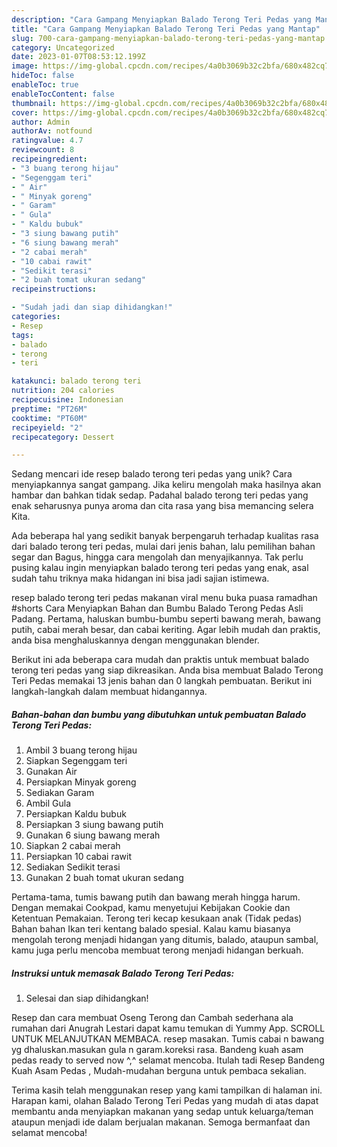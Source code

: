 ```yaml
---
description: "Cara Gampang Menyiapkan Balado Terong Teri Pedas yang Mantap"
title: "Cara Gampang Menyiapkan Balado Terong Teri Pedas yang Mantap"
slug: 700-cara-gampang-menyiapkan-balado-terong-teri-pedas-yang-mantap
category: Uncategorized
date: 2023-01-07T08:53:12.199Z
image: https://img-global.cpcdn.com/recipes/4a0b3069b32c2bfa/680x482cq70/balado-terong-teri-pedas-foto-resep-utama.jpg
hideToc: false
enableToc: true
enableTocContent: false
thumbnail: https://img-global.cpcdn.com/recipes/4a0b3069b32c2bfa/680x482cq70/balado-terong-teri-pedas-foto-resep-utama.jpg
cover: https://img-global.cpcdn.com/recipes/4a0b3069b32c2bfa/680x482cq70/balado-terong-teri-pedas-foto-resep-utama.jpg
author: Admin
authorAv: notfound
ratingvalue: 4.7
reviewcount: 8
recipeingredient:
- "3 buang terong hijau"
- "Segenggam teri"
- " Air"
- " Minyak goreng"
- " Garam"
- " Gula"
- " Kaldu bubuk"
- "3 siung bawang putih"
- "6 siung bawang merah"
- "2 cabai merah"
- "10 cabai rawit"
- "Sedikit terasi"
- "2 buah tomat ukuran sedang"
recipeinstructions:

- "Sudah jadi dan siap dihidangkan!"
categories:
- Resep
tags:
- balado
- terong
- teri

katakunci: balado terong teri 
nutrition: 204 calories
recipecuisine: Indonesian
preptime: "PT26M"
cooktime: "PT60M"
recipeyield: "2"
recipecategory: Dessert

---
```





Sedang mencari ide resep balado terong teri pedas yang unik? Cara menyiapkannya sangat gampang. Jika keliru mengolah maka hasilnya akan hambar dan bahkan tidak sedap. Padahal balado terong teri pedas yang enak seharusnya punya aroma dan cita rasa yang bisa memancing selera Kita.





Ada beberapa hal yang sedikit banyak berpengaruh terhadap kualitas rasa dari balado terong teri pedas, mulai dari jenis bahan, lalu pemilihan bahan segar dan Bagus, hingga cara mengolah dan menyajikannya. Tak perlu pusing kalau ingin menyiapkan balado terong teri pedas yang enak,      asal sudah tahu triknya maka hidangan ini bisa jadi sajian istimewa.














resep balado terong teri pedas makanan viral menu buka puasa ramadhan #shorts Cara Menyiapkan Bahan dan Bumbu Balado Terong Pedas Asli Padang. Pertama, haluskan bumbu-bumbu seperti bawang merah, bawang putih, cabai merah besar, dan cabai keriting. Agar lebih mudah dan praktis, anda bisa menghaluskannya dengan menggunakan blender.






Berikut ini ada beberapa cara mudah dan praktis untuk membuat balado terong teri pedas yang siap dikreasikan. Anda bisa membuat Balado Terong Teri Pedas memakai 13 jenis bahan dan 0 langkah pembuatan. Berikut ini langkah-langkah dalam membuat hidangannya.

<!--inarticleads1-->

##### Bahan-bahan dan bumbu yang dibutuhkan untuk pembuatan Balado Terong Teri Pedas:

1. Ambil 3 buang terong hijau
1. Siapkan Segenggam teri
1. Gunakan  Air
1. Persiapkan  Minyak goreng
1. Sediakan  Garam
1. Ambil  Gula
1. Persiapkan  Kaldu bubuk
1. Persiapkan 3 siung bawang putih
1. Gunakan 6 siung bawang merah
1. Siapkan 2 cabai merah
1. Persiapkan 10 cabai rawit
1. Sediakan Sedikit terasi
1. Gunakan 2 buah tomat ukuran sedang


Pertama-tama, tumis bawang putih dan bawang merah hingga harum. Dengan memakai Cookpad, kamu menyetujui Kebijakan Cookie dan Ketentuan Pemakaian. Terong teri kecap kesukaan anak (Tidak pedas) Bahan bahan Ikan teri kentang balado spesial. Kalau kamu biasanya mengolah terong menjadi hidangan yang ditumis, balado, ataupun sambal, kamu juga perlu mencoba membuat terong menjadi hidangan berkuah. 

<!--inarticleads2-->

##### Instruksi untuk memasak Balado Terong Teri Pedas:


1. Selesai dan siap dihidangkan!

Resep dan cara membuat Oseng Terong dan Cambah sederhana ala rumahan dari Anugrah Lestari dapat kamu temukan di Yummy App. SCROLL UNTUK MELANJUTKAN MEMBACA. resep masakan. Tumis cabai n bawang yg dhaluskan.masukan gula n garam.koreksi rasa. Bandeng kuah asam pedas ready to served now ^,^ selamat mencoba. Itulah tadi Resep Bandeng Kuah Asam Pedas , Mudah-mudahan berguna untuk pembaca sekalian. 

Terima kasih telah menggunakan resep yang kami tampilkan di halaman ini. Harapan kami, olahan Balado Terong Teri Pedas yang mudah di atas dapat membantu anda menyiapkan makanan yang sedap untuk keluarga/teman ataupun menjadi ide dalam berjualan makanan. Semoga bermanfaat dan selamat mencoba!
